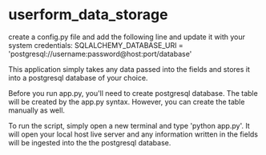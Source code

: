 # userform_data_storage

create a config.py file and add the following line and update it with your system credentials: 
SQLALCHEMY_DATABASE_URI = 'postgresql://username:password@host:port/database'

This application simply takes any data passed into the fields and stores it into a postgresql database of your choice. 

Before you run app.py, you'll need to create postgresql database. The table will be created by the app.py syntax. However, you can create the table manually as well.

To run the script, simply open a new terminal and type 'python app.py'. It will open your local host live server and any information written in the fields will be ingested into the the postgresql database.